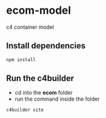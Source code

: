 # ecom-model
c4 container model 

## Install dependencies

```bash
npm install
```


## Run the c4builder

- cd into the **ecom** folder
- run the command inside the folder

```bash
c4builder site
```
